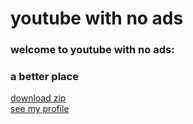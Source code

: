 # youtube with no ads
### welcome to youtube with no ads:
### a better place

[download zip](https://github.com/the-one-with-raspberry/no-ad-youtube/archive/refs/heads/main.zip)<br>
[see my profile](https://github.com/the-one-with-raspberry)
